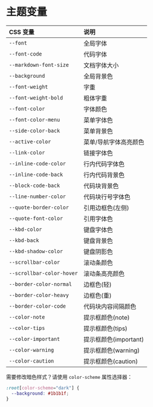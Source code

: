 # 主题变量

| CSS 变量                  | 说明                  |
| :------------------------ | :-------------------- |
| `--font`                  | 全局字体              |
| `--font-code`             | 代码字体              |
| `--markdown-font-size`    | 文档字体大小          |
| `--background`            | 全局背景色            |
| `--font-weight`           | 字重                  |
| `--font-weight-bold`      | 粗体字重              |
| `--font-color`            | 字体颜色              |
| `--font-color-menu`       | 菜单字体色            |
| `--side-color-back`       | 菜单背景色            |
| `--active-color`          | 菜单/导航字体高亮颜色 |
| `--link-color`            | 链接字体色            |
| `--inline-code-color`     | 行内代码字体色        |
| `--inline-code-back`      | 行内代码背景色        |
| `--block-code-back`       | 代码块背景色          |
| `--line-number-color`     | 代码块行号字体色      |
| `--quote-border-color`    | 引用边框色(左侧)      |
| `--quote-font-color`      | 引用字体色            |
| `--kbd-color`             | 键盘字体色            |
| `--kbd-back`              | 键盘背景色            |
| `--kbd-shadow-color`      | 键盘阴影色            |
| `--scrollbar-color`       | 滚动条颜色            |
| `--scrollbar-color-hover` | 滚动条高亮颜色        |
| `--border-color-normal`   | 边框色(轻)            |
| `--border-color-heavy`    | 边框色(重)            |
| `--border-color-code`     | 代码块内容间隔颜色    |
| `--color-note`            | 提示框颜色(note)      |
| `--color-tips`            | 提示框颜色(tips)      |
| `--color-important`       | 提示框颜色(important) |
| `--color-warning`         | 提示框颜色(warning)   |
| `--color-caution`         | 提示框颜色(caution)   |

需要修改暗色样式？请使用 `color-scheme` 属性选择器：

```css
:root[color-scheme="dark"] {
  --background: #1b1b1f;
}
```
